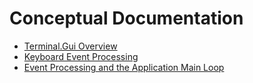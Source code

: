# Conceptual Documentation

* [Terminal.Gui Overview](overview.html)
* [Keyboard Event Processing](keyboard.html)
* [Event Processing and the Application Main Loop](mainloop.md)